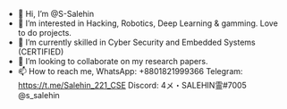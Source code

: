 - 👋 Hi, I’m @S-Salehin
- 👀 I’m interested in Hacking, Robotics, Deep Learning & gamming. Love to do projects.
- 🌱 I’m currently skilled in Cyber Security and Embedded Systems (CERTIFIED)
- 💞️ I’m looking to collaborate on my research papers.
- 📫 How to reach me, WhatsApp: +8801821999366
                       Telegram: https://t.me/Salehin_221_CSE
                       Discord: 4メ・SALEHIN霊#7005 @s_salehin
<!---
S-Salehin/S-Salehin is a ✨ special ✨ repository because its `README.md` (this file) appears on your GitHub profile.
You can click the Preview link to take a look at your changes.
--->

